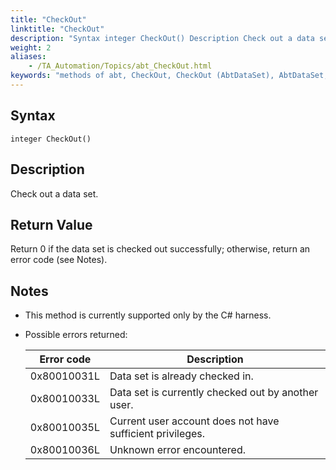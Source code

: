 ```yaml
--- 
title: "CheckOut"
linktitle: "CheckOut"
description: "Syntax integer CheckOut() Description Check out a data set. Return Value Return 0 if the data set is checked out successfully; otherwise, return an error code (see Notes). Notes This method is ..."
weight: 2
aliases: 
    - /TA_Automation/Topics/abt_CheckOut.html
keywords: "methods of abt, CheckOut, CheckOut (AbtDataSet), AbtDataSet, checkout, abtdataset checkout, check out data set from repository, check out data set"
---
```


## Syntax  

`integer CheckOut()`

## Description  

Check out a data set.

## Return Value

Return 0 if the data set is checked out successfully; otherwise, return an error code \(see Notes\).

## Notes

-   This method is currently supported only by the C\# harness.
-   Possible errors returned:

    |Error code|Description|
    |----------|-----------|
    |0x80010031L|Data set is already checked in.|
    |0x80010033L|Data set is currently checked out by another user.|
    |0x80010035L|Current user account does not have sufficient privileges.|
    |0x80010036L|Unknown error encountered.|





